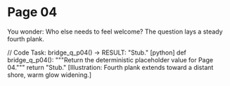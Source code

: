 # Page 04

You wonder: Who else needs to feel welcome?
The question lays a steady fourth plank.

// Code Task: bridge_q_p04() → RESULT: "Stub."
[python]
def bridge_q_p04():
    """Return the deterministic placeholder value for Page 04."""
    return "Stub."
[Illustration: Fourth plank extends toward a distant shore, warm glow widening.]
